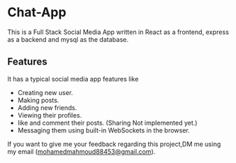 # Chat-App

This is a Full Stack Social Media App written in React as a frontend, express as a backend and mysql as the database.

Features
-
It has a typical social media app features like 
  - Creating new user.
  - Making posts.
  - Adding new friends.
  - Viewing their profiles.
  - like and comment their posts. (Sharing Not implemented yet.)
  - Messaging them using built-in WebSockets in the browser.
 
 If you want to give me your feedback regarding this project,DM me using my email (mohamedmahmoud88453@gmail.com).
